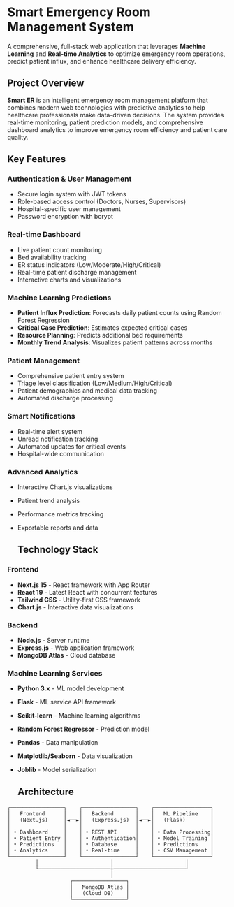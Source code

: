 # Smart Emergency Room Management System

A comprehensive, full-stack web application that leverages **Machine Learning** and **Real-time Analytics** to optimize emergency room operations, predict patient influx, and enhance healthcare delivery efficiency.

## Project Overview

**Smart ER** is an intelligent emergency room management platform that combines modern web technologies with predictive analytics to help healthcare professionals make data-driven decisions. The system provides real-time monitoring, patient prediction models, and comprehensive dashboard analytics to improve emergency room efficiency and patient care quality.

## Key Features

### Authentication & User Management
- Secure login system with JWT tokens
- Role-based access control (Doctors, Nurses, Supervisors)
- Hospital-specific user management
- Password encryption with bcrypt

### Real-time Dashboard
- Live patient count monitoring
- Bed availability tracking
- ER status indicators (Low/Moderate/High/Critical)
- Real-time patient discharge management
- Interactive charts and visualizations

### Machine Learning Predictions
- **Patient Influx Prediction**: Forecasts daily patient counts using Random Forest Regression
- **Critical Case Prediction**: Estimates expected critical cases
- **Resource Planning**: Predicts additional bed requirements
- **Monthly Trend Analysis**: Visualizes patient patterns across months

### Patient Management
- Comprehensive patient entry system
- Triage level classification (Low/Medium/High/Critical)
- Patient demographics and medical data tracking
- Automated discharge processing

### Smart Notifications
- Real-time alert system
- Unread notification tracking
- Automated updates for critical events
- Hospital-wide communication

### Advanced Analytics
- Interactive Chart.js visualizations
- Patient trend analysis
- Performance metrics tracking
- Exportable reports and data

  ## Technology Stack

### Frontend
- **Next.js 15** - React framework with App Router
- **React 19** - Latest React with concurrent features
- **Tailwind CSS** - Utility-first CSS framework
- **Chart.js** - Interactive data visualizations

### Backend
- **Node.js** - Server runtime
- **Express.js** - Web application framework
- **MongoDB Atlas** - Cloud database

### Machine Learning Services
- **Python 3.x** - ML model development
- **Flask** - ML service API framework
- **Scikit-learn** - Machine learning algorithms
- **Random Forest Regressor** - Prediction model
- **Pandas** - Data manipulation
- **Matplotlib/Seaborn** - Data visualization
- **Joblib** - Model serialization
  
  ## Architecture

```
┌─────────────────┐    ┌─────────────────┐    ┌──────────────────┐
│   Frontend      │    │   Backend       │    │   ML Pipeline    │
│   (Next.js)     │◄──►│   (Express.js)  │◄──►│   (Flask)        │
│                 │    │                 │    │                  │
│ • Dashboard     │    │ • REST API      │    │ • Data Processing│
│ • Patient Entry │    │ • Authentication│    │ • Model Training │
│ • Predictions   │    │ • Database      │    │ • Predictions    │
│ • Analytics     │    │ • Real-time     │    │ • CSV Management │
└─────────────────┘    └─────────────────┘    └──────────────────┘
         │                       │                       │
         └───────────────────────┼───────────────────────┘
                                 │
                    ┌─────────────────┐
                    │   MongoDB Atlas │
                    │   (Cloud DB)    │
                    └─────────────────┘
```
